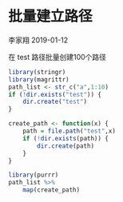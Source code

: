 批量建立路径
================
李家翔
2019-01-12

在 test 路径批量创建100个路径

``` r
library(stringr)
library(magrittr)
path_list <- str_c("a",1:10)
if (!dir.exists("test")) {
    dir.create("test")
}

create_path <- function(x) {
    path = file.path("test",x)
    if (!dir.exists(path)) {
        dir.create(path)
    }
}
```

``` r
library(purrr)
path_list %>% 
    map(create_path)
```
